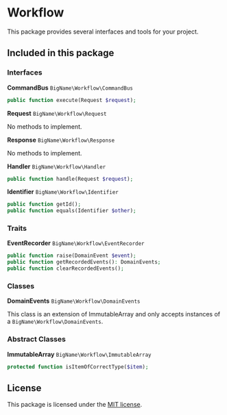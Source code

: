 # Workflow

This package provides several interfaces and tools for your project.

## Included in this package

### Interfaces

**CommandBus** `BigName\Workflow\CommandBus`
```php
public function execute(Request $request);
```

**Request** `BigName\Workflow\Request`

No methods to implement.

**Response** `BigName\Workflow\Response`

No methods to implement.

**Handler** `BigName\Workflow\Handler`
```php
public function handle(Request $request);
```

**Identifier** `BigName\Workflow\Identifier`
```php
public function getId();
public function equals(Identifier $other);
```

### Traits

**EventRecorder** `BigName\Workflow\EventRecorder`
```php
public function raise(DomainEvent $event);
public function getRecordedEvents(): DomainEvents;
public function clearRecordedEvents();
```

### Classes

**DomainEvents** `BigName\Workflow\DomainEvents`

This class is an extension of ImmutableArray and only accepts instances of a `BigName\Workflow\DomainEvents`.

### Abstract Classes

**ImmutableArray** `BigName\Workflow\ImmutableArray`
```php
protected function isItemOfCorrectType($item);
```

## License

This package is licensed under the [MIT license](https://github.com/heybigname/workflow/blob/master/LICENSE).